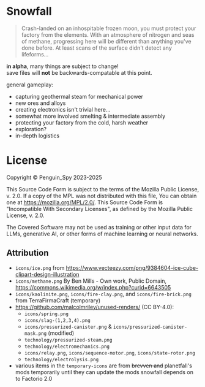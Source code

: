 # Snowfall
> Crash-landed on an inhospitable frozen moon, you must protect your factory from the elements. With an atmosphere of nitrogen and seas of methane, progressing here will be different than anything you've done before. At least scans of the surface didn't detect any lifeforms...

**in alpha**, many things are subject to change!  
save files will **not** be backwards-compatable at this point.

general gameplay:
- capturing geothermal steam for mechanical power
- new ores and alloys
- creating electronics isn't trivial here...
- somewhat more involved smelting & intermediate assembly
- protecting your factory from the cold, harsh weather
- exploration?
- in-depth logistics


# License
Copyright © Penguin_Spy 2023-2025

This Source Code Form is subject to the terms of the Mozilla Public
License, v. 2.0. If a copy of the MPL was not distributed with this
file, You can obtain one at https://mozilla.org/MPL/2.0/.
This Source Code Form is "Incompatible With Secondary Licenses", as
defined by the Mozilla Public License, v. 2.0.

The Covered Software may not be used as training or other input data
for LLMs, generative AI, or other forms of machine learning or neural
networks.

## Attribution
- `icons/ice.png` from https://www.vecteezy.com/png/9384604-ice-cube-clipart-design-illustration
- `icons/methane.png` By Ben Mills - Own work, Public Domain, https://commons.wikimedia.org/w/index.php?curid=6643505
- `icons/kaolinite.png`, `icons/fire-clay.png`, and `icons/fire-brick.png` from TerraFirmaCraft (temporary)
- https://github.com/malcolmriley/unused-renders/  (CC BY-4.0):
  - `icons/spring.png`
  - `icons/slag-(1,2,3,4).png`
  - `icons/pressurized-canister.png` & `icons/pressurized-canister-mask.png` (modified)
  - `technology/pressurized-steam.png`
  - `technology/electromechanics.png`
  - `icons/relay.png`, `icons/sequence-motor.png`, `icons/state-rotor.png`
  - `technology/electrolysis.png`
- various items in the `temporary-icons` are from ~~brevven and~~ planetfall's mods temporarily until they can update the mods
  snowfall depends on to Factorio 2.0
